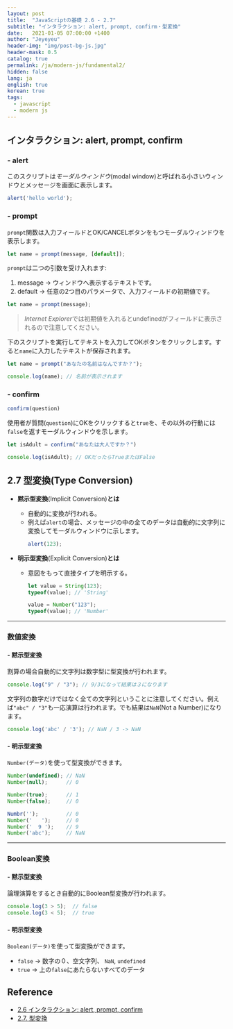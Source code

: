 ```yaml
---
layout: post
title:  "JavaScriptの基礎 2.6 - 2.7"
subtitle: "インタラクション: alert, prompt, confirm・型変換"
date:   2021-01-05 07:00:00 +1400
author: "Jeyeyeu"
header-img: "img/post-bg-js.jpg"
header-mask: 0.5
catalog: true
permalink: /ja/modern-js/fundamental2/
hidden: false
lang: ja
english: true
korean: true
tags:
  - javascript
  - modern js
---
```


## インタラクション: alert, prompt, confirm

### - alert
このスクリプトは*モーダルウィンドウ*(modal window)と呼ばれる小さいウィンドウとメッセージを画面に表示します。
```js
alert('hello world');
```

### - prompt

`prompt`関数は入力フィールドとOK/CANCELボタンをもつモーダルウィンドウを表示します。

```js
let name = prompt(message, [default]);
```

`prompt`は二つの引数を受け入れます:

1. message → ウィンドウへ表示するテキストです。
2. default → 任意の2つ目のパラメータで、入力フィールドの初期値です。

```js
let name = prompt(message); 
```

> *Internet Explorer*では初期値を入れるとundefinedがフィールドに表示されるので注意してください。


下のスクリプトを実行してテキストを入力してOKボタンをクリックします。すると`name`に入力したテキストが保存されます。

```js
let name = prompt("あなたの名前はなんですか？");

console.log(name); // 名前が表示されます
```

### - confirm

```js
confirm(question)
```

使用者が質問(`question`)にOKをクリックすると`true`を、その以外の行動には`false`を返すモーダルウィンドウを示します。

```js
let isAdult = confirm("あなたは大人ですか？")

console.log(isAdult); // OKだったらTrueまたはFalse 
```

## 2.7 型変換(Type Conversion)

- **黙示型変換**(Implicit Conversion)**とは**
  + 自動的に変換が行われる。
  + 例えば`alert`の場合、メッセージの中の全てのデータは自動的に文字列に変換してモーダルウィンドウに示します。
    ```js
    alert(123);
    ```

- **明示型変換**(Explicit Conversion)**とは**
  + 意図をもって直接タイプを明示する。
    ```js
    let value = String(123);
    typeof(value); // 'String'

    value = Number("123");
    typeof(value); // 'Number'
    ```

---

### 数値変換

#### - 黙示型変換

割算の場合自動的に文字列は数字型に型変換が行われます。

```js
console.log("9" / "3"); // 9/3になって結果は３になります
```

文字列の数字だけではなく全ての文字列ということに注意してください。例えば`"abc" / "3"`も一応演算は行われます。でも結果は`NaN`(Not a Number)になります。

```js
console.log('abc' / '3'); // NaN / 3 -> NaN
```

#### - 明示型変換

`Number(データ)`を使って型変換ができます。

```js
Number(undefined); // NaN
Number(null);      // 0

Number(true);      // 1
Number(false);     // 0

Numbr('');         // 0
Number('   ');     // 0
Number('  9 ');    // 9
Number('abc');     // NaN
```

---

### Boolean変換

#### - 黙示型変換

論理演算をするとき自動的にBoolean型変換が行われます。

```js
console.log(3 > 5);  // false
console.log(3 < 5);  // true
```

#### - 明示型変換

`Boolean(データ)`を使って型変換ができます。

- `false` → 数字の０、空文字列、 `NaN`, `undefined`
- `true` → 上の`false`にあたらないすべてのデータ

## Reference
- [2.6 インタラクション: alert, prompt, confirm](https://ja.javascript.info/alert-prompt-confirm)
- [2.7. 型変換](https://ja.javascript.info/type-conversions)